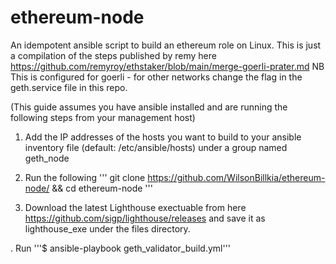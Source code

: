 # ethereum-node
An idempotent ansible script to build an ethereum role on Linux.
This is just a compilation of the steps published by remy here https://github.com/remyroy/ethstaker/blob/main/merge-goerli-prater.md
NB This is configured for goerli - for other networks change the flag in the geth.service file in this repo.

(This guide assumes you have ansible installed and are running the following steps from your management host) 

1. Add the IP addresses of the hosts you want to build to your ansible inventory  file (default: /etc/ansible/hosts) under a group named geth_node 

2. Run the following ''' git clone https://github.com/WilsonBillkia/ethereum-node/ && cd ethereum-node '''

3. Download the latest Lighthouse exectuable from here https://github.com/sigp/lighthouse/releases and save it as lighthouse_exe under the files directory. 

. Run '''$ ansible-playbook geth_validator_build.yml'''
